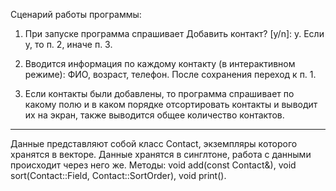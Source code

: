 ﻿Сценарий работы программы: 
1) При запуске программа спрашивает Добавить контакт? [y/n]: y. Если y, то п. 2, иначе п. 3.

2) Вводится информация по каждому контакту (в интерактивном режиме): ФИО, возраст, телефон. После сохранения переход к п. 1.

3) Если контакты были добавлены, то программа спрашивает по какому полю и в каком порядке отсортировать контакты и выводит их на экран, также выводится общее количество контактов.

_____________________________________________________
Данные представляют собой класс Contact, экземпляры которого хранятся в векторе.
Данные хранятся в синглтоне, работа с данными происходит через него же. Методы: void add(const Contact&), void sort(Contact::Field, Contact::SortOrder), void print().
